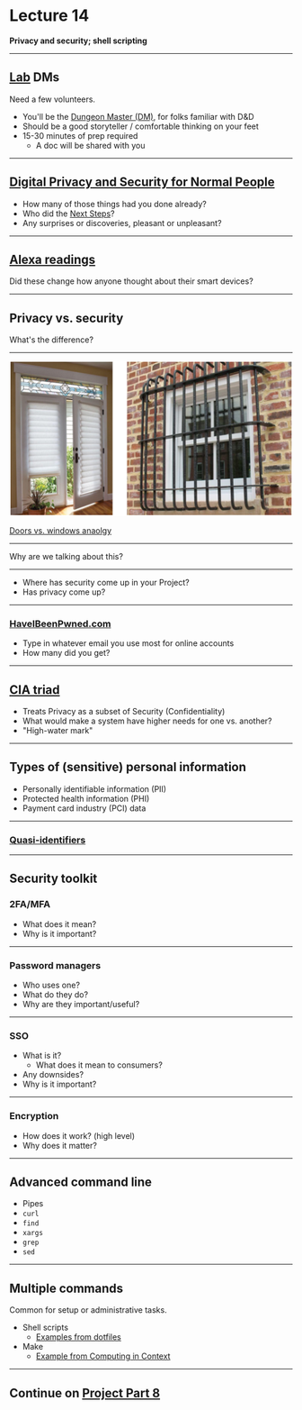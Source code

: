 # Lecture 14

**Privacy and security; shell scripting**

<!-- pulled from https://docs.google.com/presentation/d/1MyjF3B_EG1ysvMg9NrVCkOshOHElubYIZibXvgPucPc/edit -->

---

## [Lab](../labs/lab_14.md) DMs

Need a few volunteers.

- You'll be the [Dungeon Master (DM)](https://en.wikipedia.org/wiki/Dungeon_Master), for folks familiar with D&D
- Should be a good storyteller / comfortable thinking on your feet
- 15-30 minutes of prep required
  - A doc will be shared with you

---

## [Digital Privacy and Security for Normal People](https://personal-security.afeld.me/)

- How many of those things had you done already?
- Who did the [Next Steps](https://personal-security.afeld.me/next-steps)?
- Any surprises or discoveries, pleasant or unpleasant?

---

## [Alexa readings](../readings/week_14.md)

Did these change how anyone thought about their smart devices?

---

## Privacy vs. security

What's the difference?

---

![doors and windows](../img/doors_and_windows.png)

[Doors vs. windows anaolgy](https://privacyref.com/difference-privacy-security/)

---

Why are we talking about this?

---

- Where has security come up in your Project?
- Has privacy come up?

---

### [HaveIBeenPwned.com](https://haveibeenpwned.com/)

- Type in whatever email you use most for online accounts
- How many did you get?

---

## [CIA triad](https://www.nccoe.nist.gov/publication/1800-26/VolA/index.html#executive-summary)

- Treats Privacy as a subset of Security (Confidentiality)
- What would make a system have higher needs for one vs. another?
- "High-water mark"

---

## Types of (sensitive) personal information

- Personally identifiable information (PII)
- Protected health information (PHI)
- Payment card industry (PCI) data

---

### [Quasi-identifiers](https://en.wikipedia.org/wiki/Quasi-identifier)

---

## Security toolkit

### 2FA/MFA

- What does it mean?
- Why is it important?

---

### Password managers

- Who uses one?
- What do they do?
- Why are they important/useful?

---

### SSO

- What is it?
  - What does it mean to consumers?
- Any downsides?
- Why is it important?

---

### Encryption

- How does it work? (high level)
- Why does it matter?

---

## Advanced command line

- Pipes
- `curl`
- `find`
- `xargs`
- `grep`
- `sed`

---

## Multiple commands

Common for setup or administrative tasks.

- Shell scripts
  - [Examples from dotfiles](https://github.com/afeld/dotfiles/tree/main/bin)
- Make
  - [Example from Computing in Context](https://github.com/afeld/computing-in-context/blob/main/Makefile)

---

## Continue on [Project Part 8](../docs/project.md#part-8)
